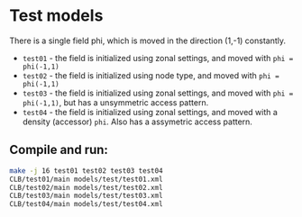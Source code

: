 # Test models

There is a single field phi, which is moved in the direction (1,-1)
constantly.
- `test01` - the field is initialized using zonal settings, and moved with `phi = phi(-1,1)`
- `test02` - the field is initialized using node type, and moved with `phi = phi(-1,1)`
- `test03` - the field is initialized using zonal settings, and moved with `phi = phi(-1,1)`, but has a unsymmetric access pattern.
- `test04` - the field is initialized using zonal settings, and moved with a density (accessor) `phi`. Also has a assymetric access pattern.


## Compile and run:

```bash
make -j 16 test01 test02 test03 test04
CLB/test01/main models/test/test01.xml
CLB/test02/main models/test/test02.xml
CLB/test03/main models/test/test03.xml
CLB/test04/main models/test/test04.xml
```
